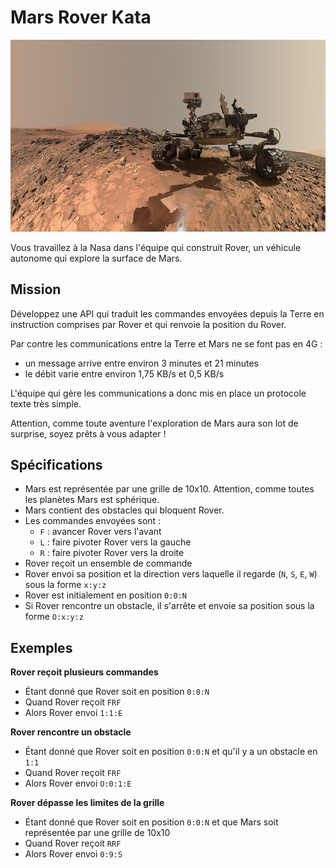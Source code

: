 # Mars Rover Kata

![Rover](../art/rover.jpg)

Vous travaillez à la Nasa dans l'équipe qui construit Rover, un véhicule autonome qui explore la surface de Mars.

## Mission

Développez une API qui traduit les commandes envoyées depuis la Terre en instruction comprises par Rover et qui renvoie la position du Rover.

Par contre les communications entre la Terre et Mars ne se font pas en 4G :

- un message arrive entre environ 3 minutes et 21 minutes
- le débit varie entre environ 1,75 KB/s et 0,5 KB/s

L'équipe qui gère les communications a donc mis en place un protocole texte très simple.

Attention, comme toute aventure l'exploration de Mars aura son lot de surprise, soyez prêts à vous adapter !

## Spécifications

- Mars est représentée par une grille de 10x10. Attention, comme toutes les planètes Mars est sphérique.
- Mars contient des obstacles qui bloquent Rover.
- Les commandes envoyées sont : 
	- `F` : avancer Rover vers l'avant
	- `L` : faire pivoter Rover vers la gauche
	- `R` : faire pivoter Rover vers la droite
- Rover reçoit un ensemble de commande
- Rover envoi sa position et la direction vers laquelle il regarde (`N`, `S`, `E`, `W`) sous la forme `x:y:z`
- Rover est initialement en position `0:0:N`
- Si Rover rencontre un obstacle, il s'arrête et envoie sa position sous la forme `O:x:y:z`

## Exemples

**Rover reçoit plusieurs commandes**

- Étant donné que Rover soit en position `0:0:N`
- Quand Rover reçoit `FRF`
- Alors Rover envoi `1:1:E`

**Rover rencontre un obstacle**

- Étant donné que Rover soit en position `0:0:N` et qu'il y a un obstacle en `1:1`
- Quand Rover reçoit `FRF`
- Alors Rover envoi `O:0:1:E`

**Rover dépasse les limites de la grille**

- Étant donné que Rover soit en position `0:0:N` et que Mars soit représentée par une grille de 10x10
- Quand Rover reçoit `RRF`
- Alors Rover envoi `0:9:S`